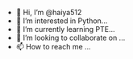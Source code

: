 - 👋 Hi, I’m @haiya512
- 👀 I’m interested in Python...
- 🌱 I’m currently learning PTE...
- 💞️ I’m looking to collaborate on ...
- 📫 How to reach me ...

<!---
haiya512/haiya512 is a ✨ special ✨ repository because its `README.md` (this file) appears on your GitHub profile.
You can click the Preview link to take a look at your changes.
--->
